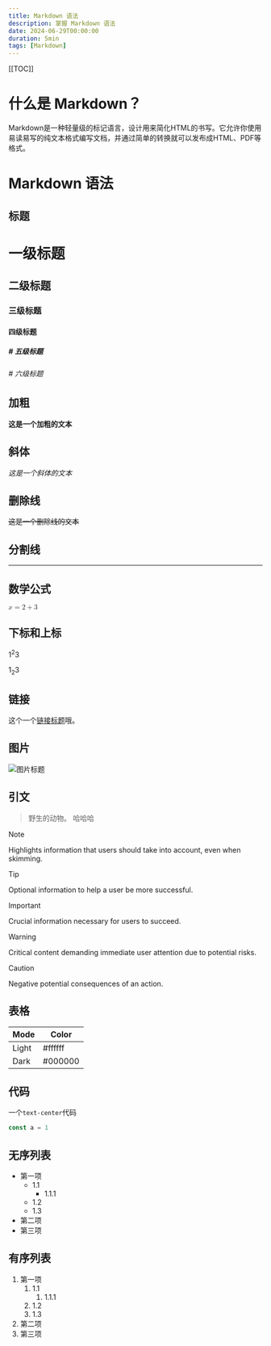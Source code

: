 ```yaml
---
title: Markdown 语法
description: 掌握 Markdown 语法
date: 2024-06-29T00:00:00
duration: 5min
tags: [Markdown]
---
```


[[TOC]]

# 什么是 Markdown？

Markdown是一种轻量级的标记语言，设计用来简化HTML的书写。它允许你使用易读易写的纯文本格式编写文档，并通过简单的转换就可以发布成HTML、PDF等格式。

# Markdown 语法

## 标题

# 一级标题
## 二级标题
### 三级标题
#### 四级标题
##### # 五级标题
###### # 六级标题

## 加粗

**这是一个加粗的文本**

## 斜体

*这是一个斜体的文本*

## 删除线

~~这是一个删除线的文本~~

## 分割线

---

## 数学公式

<math xmlns="http://www.w3.org/1998/Math/MathML">
  <mrow>
    <mi>x</mi>
    <mo>=</mo>
    <mn>2</mn>
    <mo>+</mo>
    <mn>3</mn>
  </mrow>
</math>

## 下标和上标

1<sup>2</sup>3

1<sub>2</sub>3

## 链接

这个一个[链接标题](https://example.com)哦。

## 图片

![图片标题](https://yys.res.netease.com/pc/fab/20240607095407/img/one_956a8e4a.jpg)

## 引文

> 野生的动物。
> 哈哈哈

> [!NOTE]
> Highlights information that users should take into account, even when skimming.

> [!TIP]
> Optional information to help a user be more successful.

> [!IMPORTANT]
> Crucial information necessary for users to succeed.

> [!WARNING]
> Critical content demanding immediate user attention due to potential risks.

> [!CAUTION]
> Negative potential consequences of an action.

## 表格

| Mode | Color |
| --- | --- |
| Light | #ffffff |
| Dark | #000000 |

## 代码

一个`text-center`代码

```ts
const a = 1
```

## 无序列表

- 第一项
  - 1.1
    - 1.1.1
  - 1.2
  - 1.3
- 第二项
- 第三项

## 有序列表

1. 第一项
   1. 1.1
      1. 1.1.1
   2. 1.2
   3. 1.3
2. 第二项
3. 第三项
